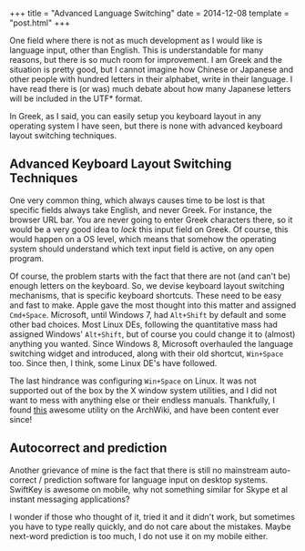 +++
title = "Advanced Language Switching"
date = 2014-12-08
template = "post.html"
+++

One field where there is not as much development as I would like is language input, other than English. This is understandable for many reasons, but there is so much room for improvement. I am Greek and the situation is pretty good, but I cannot imagine how Chinese or Japanese and other people with hundred letters in their alphabet, write in their language. I have read there is (or was) much debate about how many Japanese letters will be included in the UTF* format.

In Greek, as I said, you can easily setup you keyboard layout in any operating system I have seen, but there is none with advanced keyboard layout switching techniques.

## Advanced Keyboard Layout Switching Techniques

One very common thing, which always causes time to be lost is that specific fields always take English, and never Greek. For instance, the browser URL bar. You are never going to enter Greek characters there, so it would be a very good idea to *lock* this input field on Greek. Of course, this would happen on a OS level, which means that somehow the operating system should understand which text input field is active, on any open program.

Of course, the problem starts with the fact that there are not (and can't be) enough letters on the keyboard. So, we devise keyboard layout switching mechanisms, that is specific keyboard shortcuts. These need to be easy and fast to make. Apple gave the most thought into this matter and assigned `Cmd+Space`. Microsoft, until Windows 7, had `Alt+Shift` by default and some other bad choices. Most Linux DEs, following the quantitative mass had assigned Windows' `Alt+Shift`, but of course you could change it to (almost) anything you wanted. Since Windows 8, Microsoft overhauled the language switching widget and introduced, along with their old shortcut, `Win+Space` too. Since then, I think, some Linux DE's have followed.

The last hindrance was configuring `Win+Space` on Linux. It was not supported out of the box by the X window system utilities, and I did not want to mess with anything else or their endless manuals. Thankfully, I found [this](https://github.com/ierton/xkb-switch) awesome utility on the ArchWiki, and have been content ever since!

## Autocorrect and prediction

Another grievance of mine is the fact that there is still no mainstream auto-correct / prediction software for language input on desktop systems. SwiftKey is awesome on mobile, why not something similar for Skype et al instant messaging applications?

I wonder if those who thought of it, tried it and it didn't work, but sometimes you have to type really quickly, and do not care about the mistakes. Maybe next-word prediction is too much, I do not use it on my mobile either.

